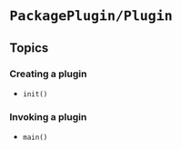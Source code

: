 # ``PackagePlugin/Plugin``

## Topics

### Creating a plugin

- ``init()``

### Invoking a plugin

- ``main()``
